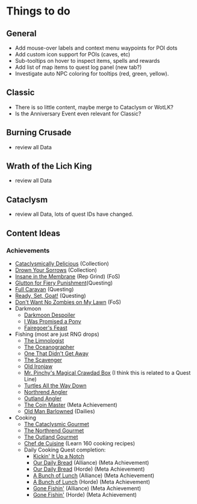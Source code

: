 # Things to do

## General

* Add mouse-over labels and context menu waypoints for POI dots
* Add custom icon support for POIs (caves, etc)
* Sub-tooltips on hover to inspect items, spells and rewards
* Add list of map items to quest log panel (new tab?)
* Investigate auto NPC coloring for tooltips (red, green, yellow).

## Classic

* There is so little content, maybe merge to Cataclysm or WotLK?
* Is the Anniversary Event even relevant for Classic?

## Burning Crusade

* review all Data

## Wrath of the Lich King

* review all Data

## Cataclysm

* review all Data, lots of quest IDs have changed.

## Content Ideas

### Achievements

* [Cataclysmically Delicious](https://www.wowhead.com/cata/achievement=5753/cataclysmically-delicious) (Collection)
* [Drown Your Sorrows](https://www.wowhead.com/cata/achievement=5754/drown-your-sorrows) (Collection)
* [Insane in the Membrane](https://www.wowhead.com/cata/achievement=2336/insane-in-the-membrane) (Rep Grind) (FoS)
* [Glutton for Fiery Punishment](https://www.wowhead.com/cata/achievement=5448/glutton-for-fiery-punishment)(Questing)
* [Full Caravan](https://www.wowhead.com/cata/achievement=5442/full-caravan) (Questing)
* [Ready, Set, Goat!](https://www.wowhead.com/cata/achievement=5444/ready-set-goat) (Questing)
* [Don't Want No Zombies on My Lawn](https://www.wowhead.com/cata/achievement=5364/dont-want-no-zombies-on-my-lawn) (FoS)
* Darkmoon
  * [Darkmoon Despoiler](https://www.wowhead.com/cata/achievement=6029/darkmoon-despoiler)
  * [I Was Promised a Pony](https://www.wowhead.com/cata/achievement=6025/i-was-promised-a-pony)
  * [Fairegoer's Feast](https://www.wowhead.com/cata/achievement=6026/fairegoers-feast)
* Fishing (most are just RNG drops)
  * [The Limnologist](https://www.wowhead.com/cata/achievement=5478/the-limnologist)
  * [The Oceanographer](https://www.wowhead.com/cata/achievement=5479/the-oceanographer)
  * [One That Didn't Get Away](https://www.wowhead.com/cata/achievement=878/one-that-didnt-get-away)
  * [The Scavenger](https://www.wowhead.com/cata/achievement=1257/the-scavenger)
  * [Old Ironjaw](https://www.wowhead.com/cata/achievement=1837/old-ironjaw)
  * [Mr. Pinchy's Magical Crawdad Box](https://www.wowhead.com/cata/achievement=726/mr-pinchys-magical-crawdad-box) (I think this is related to a Quest Line)
  * [Turtles All the Way Down](https://www.wowhead.com/cata/achievement=3218/turtles-all-the-way-down)
  * [Northrend Angler](https://www.wowhead.com/cata/achievement=1517/northrend-angler)
  * [Outland Angler](https://www.wowhead.com/cata/achievement=1225/outland-angler)
  * [The Coin Master](https://www.wowhead.com/cata/achievement=2096/the-coin-master) (Meta Achievement)
  * [Old Man Barlowned](https://www.wowhead.com/cata/achievement=905/old-man-barlowned) (Dailies)
* Cooking
  * [The Cataclysmic Gourmet](https://www.wowhead.com/cata/achievement=5473/the-cataclysmic-gourmet#comments)
  * [The Northrend Gourmet](https://www.wowhead.com/cata/achievement=1779/the-northrend-gourmet)
  * [The Outland Gourmet](https://www.wowhead.com/cata/achievement=1800/the-outland-gourmet)
  * [Chef de Cuisine](https://www.wowhead.com/cata/achievement=1799/chef-de-cuisine) (Learn 160 cooking recipes)
  * Daily Cooking Quest completion:
    * [Kickin' It Up a Notch](https://www.wowhead.com/cata/achievement=906/kickin-it-up-a-notch)
    * [Our Daily Bread](https://www.wowhead.com/cata/achievement=1782/our-daily-bread) (Alliance) (Meta Achievement)
    * [Our Daily Bread](https://www.wowhead.com/cata/achievement=1783/our-daily-bread) (Horde) (Meta Achievement)
    * [A Bunch of Lunch](https://www.wowhead.com/cata/achievement=5845/a-bunch-of-lunch) (Alliance) (Meta Achievement)
    * [A Bunch of Lunch](https://www.wowhead.com/cata/achievement=5846/a-bunch-of-lunch) (Horde) (Meta Achievement)
    * [Gone Fishin'](https://www.wowhead.com/cata/achievement=5851/gone-fishin#comments) (Alliance) (Meta Achievement)
    * [Gone Fishin'](https://www.wowhead.com/cata/achievement=5852/gone-fishin) (Horde) (Meta Achievement)
